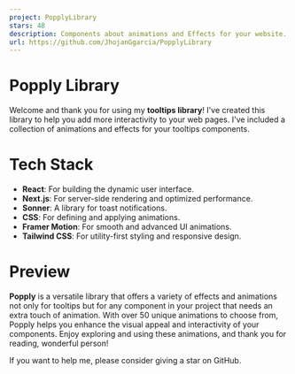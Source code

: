 ```yaml
---
project: PopplyLibrary
stars: 48
description: Components about animations and Effects for your website. ✨
url: https://github.com/JhojanGgarcia/PopplyLibrary
---
```


Popply Library
==============

Welcome and thank you for using my **tooltips library**! I've created this library to help you add more interactivity to your web pages. I've included a collection of animations and effects for your tooltips components.

Tech Stack
==========

-   **React**: For building the dynamic user interface.
-   **Next.js**: For server-side rendering and optimized performance.
-   **Sonner**: A library for toast notifications.
-   **CSS**: For defining and applying animations.
-   **Framer Motion**: For smooth and advanced UI animations.
-   **Tailwind CSS**: For utility-first styling and responsive design.

Preview
=======

**Popply** is a versatile library that offers a variety of effects and animations not only for tooltips but for any component in your project that needs an extra touch of animation. With over 50 unique animations to choose from, Popply helps you enhance the visual appeal and interactivity of your components. Enjoy exploring and using these animations, and thank you for reading, wonderful person!

If you want to help me, please consider giving a star on GitHub.
